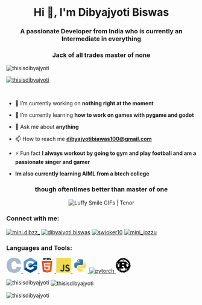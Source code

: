 <h1 align="center">Hi 👋, I'm Dibyajyoti Biswas</h1>
<h3 align="center">A passionate Developer from India who is currently an Intermediate in everything</h3>
<h3 align="center">Jack of all trades master of none</h3>

<p align="left"> <img src="https://komarev.com/ghpvc/?username=thisisdibyajyoti&label=Profile%20views&color=0e75b6&style=flat" alt="thisisdibyajyoti" /> </p>

<p align="left"> <a href="https://github.com/ryo-ma/github-profile-trophy"><img src="https://github-profile-trophy.vercel.app/?username=thisisdibyajyoti" alt="thisisdibyajyoti" /></a> </p>

<p align="left"> <a href="https://twitter.com/" target="blank"><img src="https://img.shields.io/twitter/follow/?logo=twitter&style=for-the-badge" alt="" /></a> </p>

- 🔭 I’m currently working on **nothing right at the moment**

- 🌱 I’m currently learning **how to work on games with pygame and godot**

- 💬 Ask me about **anything**

- 📫 How to reach me **dibyajyotibiawas100@gmail.com**

- ⚡ Fun fact **I always workout by going to gym and play football and am a passionate singer and gamer**

- **Im also currently learning AIML from a btech college**

<h3 align="center"> though oftentimes better than master of one</h3>

<p align="center"><img src="https://media.tenor.com/GnfnLmJlKucAAAAM/smile-laughing.gif" jsaction="" class="sFlh5c FyHeAf iPVvYb" style="max-width: 220px; height: 157px; margin: 0px; width: 283px;" alt="Luffy Smile GIFs | Tenor" jsname="kn3ccd">

<h3 align="left">Connect with me:</h3>
<p align="left">
<a href="https://instagram.com/mini.dibzz_" target="blank"><img align="center" src="https://raw.githubusercontent.com/rahuldkjain/github-profile-readme-generator/master/src/images/icons/Social/instagram.svg" alt="mini.dibzz_" height="30" width="40" /></a>
<a href="www.linkedin.com/in/dibyajyoti-biswas-3a0910303" target="blank"><img align="center" src="https://raw.githubusercontent.com/rahuldkjain/github-profile-readme-generator/master/src/images/icons/Social/linked-in-alt.svg" alt="dibyajyoti biswas" height="30" width="40" /></a>
<a href="https://www.leetcode.com/swjoker10" target="blank"><img align="center" src="https://raw.githubusercontent.com/rahuldkjain/github-profile-readme-generator/master/src/images/icons/Social/leet-code.svg" alt="swjoker10" height="30" width="40" /></a>
<a href="https://discord.gg/mini_jozzu" target="blank"><img align="center" src="https://raw.githubusercontent.com/rahuldkjain/github-profile-readme-generator/master/src/images/icons/Social/discord.svg" alt="mini_jozzu" height="30" width="40" /></a>
</p>

<h3 align="left">Languages and Tools:</h3>
<p align="left"> <a href="https://www.cprogramming.com/" target="_blank" rel="noreferrer"> <img src="https://raw.githubusercontent.com/devicons/devicon/master/icons/c/c-original.svg" alt="c" width="40" height="40"/> </a> <a href="https://www.w3schools.com/cpp/" target="_blank" rel="noreferrer"> <img src="https://raw.githubusercontent.com/devicons/devicon/master/icons/cplusplus/cplusplus-original.svg" alt="cplusplus" width="40" height="40"/> </a> <a href="https://www.w3.org/html/" target="_blank" rel="noreferrer"> <img src="https://raw.githubusercontent.com/devicons/devicon/master/icons/html5/html5-original-wordmark.svg" alt="html5" width="40" height="40"/> </a> <a href="https://developer.mozilla.org/en-US/docs/Web/JavaScript" target="_blank" rel="noreferrer"> <img src="https://raw.githubusercontent.com/devicons/devicon/master/icons/javascript/javascript-original.svg" alt="javascript" width="40" height="40"/> </a> <a href="https://www.python.org" target="_blank" rel="noreferrer"> <img src="https://raw.githubusercontent.com/devicons/devicon/master/icons/python/python-original.svg" alt="python" width="40" height="40"/> </a> <a href="https://pytorch.org/" target="_blank" rel="noreferrer"> <img src="https://www.vectorlogo.zone/logos/pytorch/pytorch-icon.svg" alt="pytorch" width="40" height="40"/> </a> <a href="https://www.rust-lang.org" target="_blank" rel="noreferrer"> <img src="https://raw.githubusercontent.com/devicons/devicon/master/icons/rust/rust-plain.svg" alt="rust" width="40" height="40"/> </a> </p>

<p><img align="left" src="https://github-readme-stats.vercel.app/api/top-langs?username=thisisdibyajyoti&show_icons=true&locale=en&layout=compact" alt="thisisdibyajyoti" /></p>

<p>&nbsp;<img align="center" src="https://github-readme-stats.vercel.app/api?username=thisisdibyajyoti&show_icons=true&locale=en" alt="thisisdibyajyoti" /></p>

<p><img align="center" src="https://github-readme-streak-stats.herokuapp.com/?user=thisisdibyajyoti&" alt="thisisdibyajyoti" /></p>
